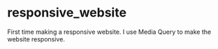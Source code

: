 # responsive_website
First time making a responsive website. I use Media Query to make the website responsive.
